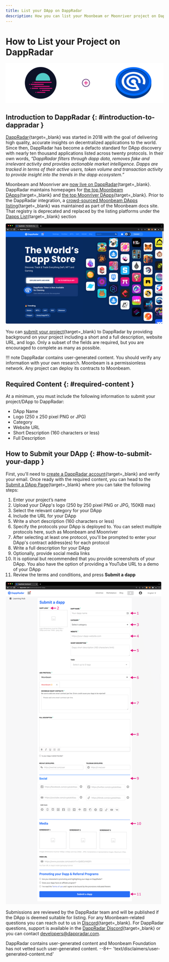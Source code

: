 ```yaml
---
title: List your DApp on DappRadar
description: How you can list your Moonbeam or Moonriver project on DappRadar, a listing and ranking platform for smart contracts and dapps deployed to Moonbeam.
---
```


# How to List your Project on DappRadar
 
![DappRadar banner image](/images/learn/dapps-list/dapp-radar/dapp-radar-banner.png)

## Introduction to DappRadar {: #introduction-to-dappradar }

[DappRadar](https://dappradar.com/){target=_blank} was started in 2018 with the goal of delivering high quality, accurate insights on decentralized applications to the world. Since then, DappRadar has become a defacto standard for DApp discovery with nearly ten thousand applications listed across twenty protocols. In their own words, *“DappRadar filters through dapp data, removes fake and irrelevant activity and provides actionable market intelligence. Dapps are tracked in terms of their active users, token volume and transaction activity to provide insight into the trends in the dapp ecosystem.”*

Moonbeam and Moonriver are [now live on DappRadar](https://dappradar.com/blog/dappradar-now-tracking-dapps-on-moonbeam-moonriver){target=_blank}. DappRadar maintains homepages for [the top Moonbeam DApps](https://dappradar.com/rankings/protocol/moonbeam){target=_blank} and [the top Moonriver DApps](https://dappradar.com/rankings/protocol/moonriver){target=_blank}. Prior to the DappRadar integration, a [crowd-sourced Moonbeam DApps listing](https://github.com/PureStake/moonbeam-project-directory){target=_blank} was maintained as part of the Moonbeam docs site. That registry is deprecated and replaced by the listing platforms under the [Dapps List](/learn/dapps-list/){target=_blank} section

![DappRadar Home Page](/images/learn/dapps-list/dapp-radar/dapp-radar-1.png)

You can [submit your project](https://dappradar.com/dashboard/submit-dapp){target=_blank} to DappRadar by providing background on your project including a short and a full description, website URL, and logo. Only a subset of the fields are required, but you are encouraged to complete as many as possible. 

!!! note
    DappRadar contains user-generated content. You should verify any information with your own research. Moonbeam is a permissionless network. Any project can deploy its contracts to Moonbeam.

## Required Content {: #required-content }

At a minimum, you must include the following information to submit your project/DApp to DappRadar:

 - DApp Name
 - Logo (250 x 250 pixel PNG or JPG)
 - Category
 - Website URL
 - Short Description (160 characters or less)
 - Full Description

## How to Submit your DApp {: #how-to-submit-your-dapp }

First, you'll need to [create a DappRadar account](https://auth.dappradar.com/email-register){target=_blank} and verify your email. Once ready with the required content, you can head to the [Submit a DApp Page](https://dappradar.com/dashboard/submit-dapp){target=_blank} where you can take the following steps:

 1. Enter your project’s name
 2. Upload your DApp's logo (250 by 250 pixel PNG or JPG, 150KB max)  
 3. Select the relevant category for your DApp
 4. Include the URL for your DApp
 5. Write a short description (160 characters or less)
 6. Specify the protocols your DApp is deployed to. You can select multiple protocols here, such as Moonbeam and Moonriver
 7. After selecting at least one protocol, you'll be prompted to enter your DApp's contract address(es) for each protocol
 8. Write a full description for your DApp
 9. Optionally, provide social media links 
 10. It is optional but recommended that you provide screenshots of your DApp. You also have the option of providing a YouTube URL to a demo of your DApp 
 11. Review the terms and conditions, and press **Submit a dapp**

![How to Submit your DApp](/images/learn/dapps-list/dapp-radar/dapp-radar-2.png)

Submissions are reviewed by the DappRadar team and will be published if the DApp is deemed suitable for listing. For any Moonbeam-related questions you can reach out to us in [Discord](https://discord.gg/moonbeam){target=_blank}. For DappRadar questions, support is available in the  [DappRadar Discord](https://discord.com/invite/4ybbssrHkm){target=_blank} or you can contact [developers@dappradar.com](mailto:developers@dappradar.com).


<div class="page-disclaimer">
  DappRadar contains user-generated content and Moonbeam Foundation has not vetted such user-generated content.
  --8<-- 'text/disclaimers/user-generated-content.md'
</div>